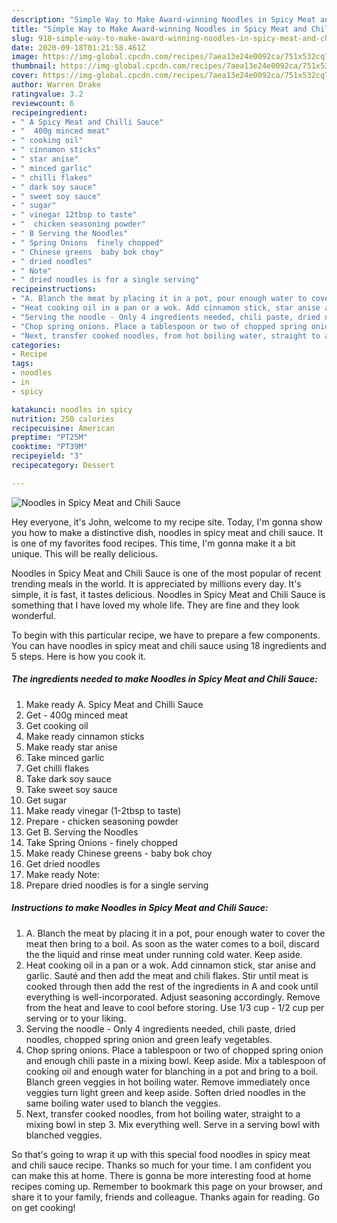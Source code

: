 ```yaml
---
description: "Simple Way to Make Award-winning Noodles in Spicy Meat and Chili Sauce"
title: "Simple Way to Make Award-winning Noodles in Spicy Meat and Chili Sauce"
slug: 918-simple-way-to-make-award-winning-noodles-in-spicy-meat-and-chili-sauce
date: 2020-09-18T01:21:58.461Z
image: https://img-global.cpcdn.com/recipes/7aea13e24e0092ca/751x532cq70/noodles-in-spicy-meat-and-chili-sauce-recipe-main-photo.jpg
thumbnail: https://img-global.cpcdn.com/recipes/7aea13e24e0092ca/751x532cq70/noodles-in-spicy-meat-and-chili-sauce-recipe-main-photo.jpg
cover: https://img-global.cpcdn.com/recipes/7aea13e24e0092ca/751x532cq70/noodles-in-spicy-meat-and-chili-sauce-recipe-main-photo.jpg
author: Warren Drake
ratingvalue: 3.2
reviewcount: 6
recipeingredient:
- " A Spicy Meat and Chilli Sauce"
- "  400g minced meat"
- " cooking oil"
- " cinnamon sticks"
- " star anise"
- " minced garlic"
- " chilli flakes"
- " dark soy sauce"
- " sweet soy sauce"
- " sugar"
- " vinegar 12tbsp to taste"
- "  chicken seasoning powder"
- " B Serving the Noodles"
- " Spring Onions  finely chopped"
- " Chinese greens  baby bok choy"
- " dried noodles"
- " Note"
- " dried noodles is for a single serving"
recipeinstructions:
- "A. Blanch the meat by placing it in a pot, pour enough water to cover the meat then bring to a boil. As soon as the water comes to a boil, discard the the liquid and rinse meat under running cold water. Keep aside."
- "Heat cooking oil in a pan or a wok. Add cinnamon stick, star anise and garlic. Sauté and then add the meat and chili flakes. Stir until meat is cooked through then add the rest of the ingredients in A and cook until everything is well-incorporated. Adjust seasoning accordingly. Remove from the heat and leave to cool before storing. Use 1/3 cup - 1/2 cup per serving or to your liking."
- "Serving the noodle - Only 4 ingredients needed, chili paste, dried noodles, chopped spring onion and green leafy vegetables."
- "Chop spring onions. Place a tablespoon or two of chopped spring onion and enough chili paste in a mixing bowl. Keep aside. Mix a tablespoon of cooking oil and enough water for blanching in a pot and bring to a boil. Blanch green veggies in hot boiling water. Remove immediately once veggies turn light green and keep aside. Soften dried noodles in the same boiling water used to blanch the veggies."
- "Next, transfer cooked noodles, from hot boiling water, straight to a mixing bowl in step 3. Mix everything well. Serve in a serving bowl with blanched veggies."
categories:
- Recipe
tags:
- noodles
- in
- spicy

katakunci: noodles in spicy 
nutrition: 250 calories
recipecuisine: American
preptime: "PT25M"
cooktime: "PT39M"
recipeyield: "3"
recipecategory: Dessert

---
```



![Noodles in Spicy Meat and Chili Sauce](https://img-global.cpcdn.com/recipes/7aea13e24e0092ca/751x532cq70/noodles-in-spicy-meat-and-chili-sauce-recipe-main-photo.jpg)

Hey everyone, it's John, welcome to my recipe site. Today, I'm gonna show you how to make a distinctive dish, noodles in spicy meat and chili sauce. It is one of my favorites food recipes. This time, I'm gonna make it a bit unique. This will be really delicious.

Noodles in Spicy Meat and Chili Sauce is one of the most popular of recent trending meals in the world. It is appreciated by millions every day. It's simple, it is fast, it tastes delicious. Noodles in Spicy Meat and Chili Sauce is something that I have loved my whole life. They are fine and they look wonderful.




To begin with this particular recipe, we have to prepare a few components. You can have noodles in spicy meat and chili sauce using 18 ingredients and 5 steps. Here is how you cook it.

<!--inarticleads1-->

##### The ingredients needed to make Noodles in Spicy Meat and Chili Sauce:

1. Make ready  A. Spicy Meat and Chilli Sauce
1. Get  - 400g minced meat
1. Get  cooking oil
1. Make ready  cinnamon sticks
1. Make ready  star anise
1. Take  minced garlic
1. Get  chilli flakes
1. Take  dark soy sauce
1. Take  sweet soy sauce
1. Get  sugar
1. Make ready  vinegar (1-2tbsp to taste)
1. Prepare  - chicken seasoning powder
1. Get  B. Serving the Noodles
1. Take  Spring Onions - finely chopped
1. Make ready  Chinese greens - baby bok choy
1. Get  dried noodles
1. Make ready  Note:
1. Prepare  dried noodles is for a single serving




<!--inarticleads2-->

##### Instructions to make Noodles in Spicy Meat and Chili Sauce:

1. A. Blanch the meat by placing it in a pot, pour enough water to cover the meat then bring to a boil. As soon as the water comes to a boil, discard the the liquid and rinse meat under running cold water. Keep aside.
1. Heat cooking oil in a pan or a wok. Add cinnamon stick, star anise and garlic. Sauté and then add the meat and chili flakes. Stir until meat is cooked through then add the rest of the ingredients in A and cook until everything is well-incorporated. Adjust seasoning accordingly. Remove from the heat and leave to cool before storing. Use 1/3 cup - 1/2 cup per serving or to your liking.
1. Serving the noodle - Only 4 ingredients needed, chili paste, dried noodles, chopped spring onion and green leafy vegetables.
1. Chop spring onions. Place a tablespoon or two of chopped spring onion and enough chili paste in a mixing bowl. Keep aside. Mix a tablespoon of cooking oil and enough water for blanching in a pot and bring to a boil. Blanch green veggies in hot boiling water. Remove immediately once veggies turn light green and keep aside. Soften dried noodles in the same boiling water used to blanch the veggies.
1. Next, transfer cooked noodles, from hot boiling water, straight to a mixing bowl in step 3. Mix everything well. Serve in a serving bowl with blanched veggies.




So that's going to wrap it up with this special food noodles in spicy meat and chili sauce recipe. Thanks so much for your time. I am confident you can make this at home. There is gonna be more interesting food at home recipes coming up. Remember to bookmark this page on your browser, and share it to your family, friends and colleague. Thanks again for reading. Go on get cooking!
